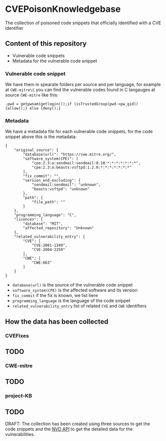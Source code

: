 # CVEPoisonKnowledgebase
The collection of poisoned code snippets that officially identified with a CVE identifier

## Content of this repository
* Vulnerable code snippets
* Metadata for the vulnerable code snippet
### Vulnerable code snippet
We have them in spearate folders per source and per language, for example at `CWE-mitre\C` you can find the vulnerable codes found in C langauges at source `CWE-mitre` like this:
```
-pwd = getpwnam(getlogin());if (isTrustedGroup(pwd->pw_gid)) {allow();} else {deny();}
```
### Metadata
We have a metadata file for each vulnerable code snippets, for the code snippet above this is the metadata:
```
{
    "original_source": {
        "database(url)": "https://cwe.mitre.org/",
        "software_system(CPE)": [
            "cpe:2.3:a:sendmail:sendmail:8.10:*:*:*:*:*:*:*",
            "cpe:2.3:a:beasts:vsftpd:1.2.0:*:*:*:*:*:*:*"
        ],
        "fix_commit": "",
        "version_end_excluding": {
            "sendmail:sendmail": "unknown",
            "beasts:vsftpd": "unknown"
        },
        "path": {
            "file_path": ""
        }
    },
    "programming_language": "C",
    "licences": {
        "database": "MIT",
        "affected_repository": "Unknown"
    },
    "related_vulnerability_entry": {
        "CVE": [
            "CVE-2001-1349",
            "CVE-2004-2259"
        ],
        "CWE": [
            "CWE-663"
        ]
    }
}
```
* `database(url)` is the source of the vulnerable code snippet
* `software_system(CPE)` is the affected software and its version
* `fix_commit` if the fix is known, we list here
* `programming_language` is the language of the code snippet
* `related_vulnerability_entry` list of related `CVE` and `CWE` identifiers


## How the data has been collected
### CVEFixes
TODO
-----------------------
### CWE-mitre
TODO
-----------------------
### project-KB
TODO
-----------------------

DRAFT:
The collection has been created using three sources to get the code snippets and the [NVD API](https://nvd.nist.gov/developers/vulnerabilities "NVD API") to get the detailed data for the vulnerabilities.
